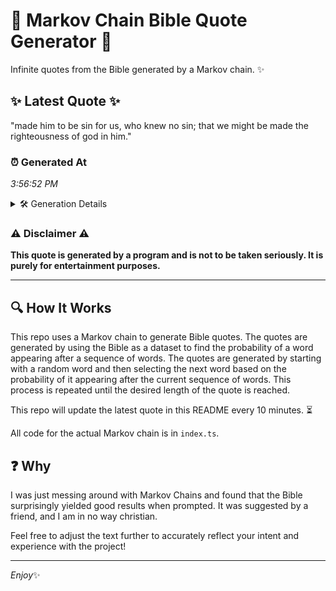 # 📖 Markov Chain Bible Quote Generator 📖

Infinite quotes from the Bible generated by a Markov chain. ✨

## ✨ Latest Quote ✨
"made him to be sin for us, who knew no sin; that we might be made the righteousness of god in him."

### ⏰ Generated At
*3:56:52 PM*

<details>
    <summary>🛠️ Generation Details</summary>
    <p>
        <strong>🌱 Seed:</strong> made<br>
        <strong>🔄 Iterations:</strong> 21<br>
        <strong>📜 Context History:</strong><br>[ made ]: him<br>[ made, him ]: to<br>[ made, him, to ]: be<br>[ made, him, to, be ]: sin<br>[ made, him, to, be, sin ]: for<br>[ made, him, to, be, sin, for ]: us,<br>[ him, to, be, sin, for, us, ]: who<br>[ to, be, sin, for, us,, who ]: knew<br>[ be, sin, for, us,, who, knew ]: no<br>[ sin, for, us,, who, knew, no ]: sin;<br>[ for, us,, who, knew, no, sin; ]: that<br>[ us,, who, knew, no, sin;, that ]: we<br>[ who, knew, no, sin;, that, we ]: might<br>[ knew, no, sin;, that, we, might ]: be<br>[ no, sin;, that, we, might, be ]: made<br>[ sin;, that, we, might, be, made ]: the<br>[ that, we, might, be, made, the ]: righteousness<br>[ we, might, be, made, the, righteousness ]: of<br>[ might, be, made, the, righteousness, of ]: god<br>[ be, made, the, righteousness, of, god ]: in<br>[ made, the, righteousness, of, god, in ]: him.<br>
    </p>
</details>

### ⚠️ Disclaimer ⚠️
**This quote is generated by a program and is not to be taken seriously. It is purely for entertainment purposes.**

---

## 🔍 How It Works

This repo uses a Markov chain to generate Bible quotes. The quotes are generated by using the Bible as a dataset to find the probability of a word appearing after a sequence of words. The quotes are generated by starting with a random word and then selecting the next word based on the probability of it appearing after the current sequence of words. This process is repeated until the desired length of the quote is reached.

This repo will update the latest quote in this README every 10 minutes. ⏳

All code for the actual Markov chain is in `index.ts`.

## ❓ Why

I was just messing around with Markov Chains and found that the Bible surprisingly yielded good results when prompted. 
It was suggested by a friend, and I am in no way christian.

Feel free to adjust the text further to accurately reflect your intent and experience with the project!

---

*Enjoy*✨
